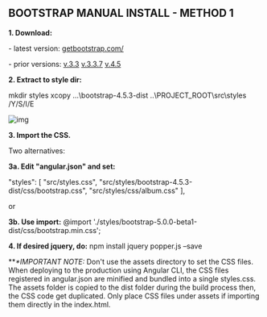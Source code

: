 ## BOOTSTRAP MANUAL INSTALL - METHOD 1

**1. Download:**

\- latest version:
[getbootstrap.com/](https://getbootstrap.com/)

\- prior versions:
[v.3.3](https://getbootstrap.com/docs/3.3/getting-started/#template)
[v.3.3.7](http://blog.getbootstrap.com/2016/07/25/bootstrap-3-3-7-released/)
[v.4.5](https://getbootstrap.com/docs/4.5/getting-started/download/)

**2. Extract to style dir:**

mkdir styles
xcopy ...\bootstrap-4.5.3-dist ..\PROJECT_ROOT\src\styles /Y/S/I/E



![img](https://ultering.com/itstuff/wp-content/uploads/2021/01/angular_manual_bootstrap_install_cssLab1.jpg)

**3. Import the CSS.**

Two alternatives:

**3a. Edit "angular.json" and set:**

"styles": [
"src/styles.css",
"src/styles/bootstrap-4.5.3-dist/css/bootstrap.css",
"src/styles/css/album.css"
],

or

**3b. Use import:**
@import './styles/bootstrap-5.0.0-beta1-dist/css/bootstrap.min.css';

**4. If desired jquery, do:**
npm install jquery popper.js –save

 

***\**IMPORTANT NOTE:**
Don't use the assets directory to set the CSS files.
When deploying to the production using Angular CLI, the CSS files registered in angular.json are minified and bundled into a single styles.css.
The assets folder is copied to the dist folder during the build process then, the CSS code get duplicated.
Only place CSS files under assets if importing them directly in the index.html.

 
